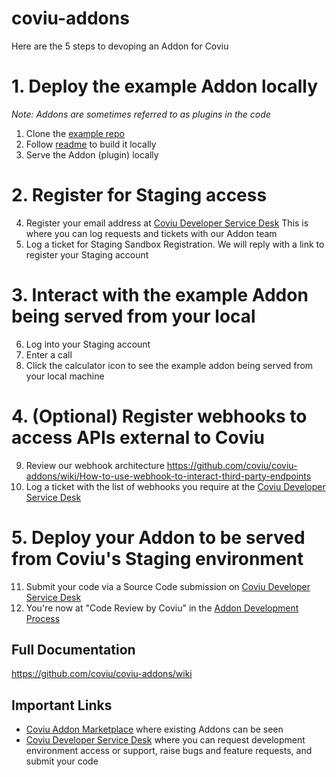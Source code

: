 # coviu-addons
Here are the 5 steps to devoping an Addon for Coviu

# 1. Deploy the example Addon locally
_Note: Addons are sometimes referred to as plugins in the code_
1. Clone the [example repo](https://github.com/coviu/coviu-addons/tree/master/view-example-plugin)
2. Follow [readme](https://github.com/coviu/coviu-addons/blob/master/view-example-plugin/readme.md) to build it locally
3. Serve the Addon (plugin) locally

# 2. Register for Staging access
4. Register your email address at [Coviu Developer Service Desk](https://coviu.atlassian.net/servicedesk/customer/portal/8) This is where you can log requests and tickets with our Addon team
5. Log a ticket for Staging Sandbox Registration. We will reply with a link to register your Staging account

# 3. Interact with the example Addon being served from your local
6. Log into your Staging account
7. Enter a call
8. Click the calculator icon to see the example addon being served from your local machine

# 4. (Optional) Register webhooks to access APIs external to Coviu
9. Review our webhook architecture https://github.com/coviu/coviu-addons/wiki/How-to-use-webhook-to-interact-third-party-endpoints
10. Log a ticket with the list of webhooks you require at the [Coviu Developer Service Desk](https://coviu.atlassian.net/servicedesk/customer/portal/8)

# 5. Deploy your Addon to be served from Coviu's Staging environment
11. Submit your code via a Source Code submission on [Coviu Developer Service Desk](https://coviu.atlassian.net/servicedesk/customer/portal/8)
12. You're now at "Code Review by Coviu" in the [Addon Development Process](https://github.com/coviu/coviu-addons/wiki/Addon-development-process)


## Full Documentation
https://github.com/coviu/coviu-addons/wiki

## Important Links 
* [Coviu Addon Marketplace](https://coviu.com/addons) where existing Addons can be seen
* [Coviu Developer Service Desk](https://coviu.atlassian.net/servicedesk/customer/portal/8) where you can request development environment access or support, raise bugs and feature requests, and submit your code
